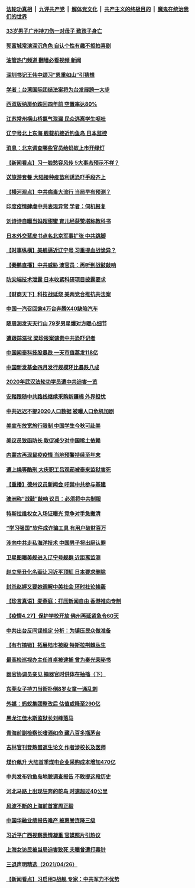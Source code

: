 ####  [法轮功真相](../../../../basic/blob/master/README.md?t=04281432) &nbsp;|&nbsp; [九评共产党](../../../../9ping.md/blob/master/README.md?t=04281432) &nbsp;|&nbsp; [解体党文化](../../../../jtdwh.md/blob/master/README.md?t=04281432)  &nbsp;|&nbsp; [共产主义的终极目的](../../../../gczydzjmd.md/blob/master/README.md?t=04281432) &nbsp;|&nbsp; [魔鬼在统治我们的世界](../../../../mgztzwmdsj.md/blob/master/README.md?t=04281432) 

#### [33岁男子广州持刀伤一对母子 致孩子身亡](../pages/nsc413/n12910383.md?t=04281432) 

#### [郭富城常演深沉角色 自认个性有趣不拒拍喜剧](../pages/nsc413/n12909705.md?t=04281432) 

#### [油管热门频道 翻墙必看视频 新闻](http://165.227.50.49:81/youtube.html)

#### [深圳书记王伟中颂习“恩重如山”引猜想](../pages/nsc413/n12910104.md?t=04281432) 

#### [学者：台湾国际团结法案将为台发展跨一大步](../pages/nsc413/n12910078.md?t=04281432) 


#### [西双版纳房价跌回四年前 空置率达80%](../pages/nsc413/n12909901.md?t=04281432) 

#### [江苏常州横山桥氯气泄漏 民众逃离学生呕吐](../pages/nsc413/n12910032.md?t=04281432) 

#### [辽宁号北上东海 舰载机接近钓鱼岛 日本监控](../pages/nsc413/n12909939.md?t=04281432) 

#### [消息：北京调查哪些官员给蚂蚁上市开绿灯](../pages/nsc413/n12909752.md?t=04281432) 

#### [【新闻看点】习一脸愁容风传 5大事态预示不祥？](../pages/nsc413/n12909414.md?t=04281432) 

#### [送旅游套餐 大陆接种疫苗利诱恐吓手段齐上](../pages/nsc413/n12909328.md?t=04281432) 

#### [【横河观点】中共病毒大流行 当局早有预测？](../pages/nsc413/n12909690.md?t=04281432) 

#### [印度疫情肆虐中共表现异常 学者：伺机报复](../pages/nsc413/n12909711.md?t=04281432) 

#### [刘诗诗自曝当妈超甜蜜 育儿经获赞堪称教科书](../pages/nsc413/n12909510.md?t=04281432) 

#### [日本外交蓝皮书点名北京军事扩张 中共跳脚](../pages/nsc413/n12909685.md?t=04281432) 

#### [【时事纵横】美舰逼近辽宁号 习重提血战诡异？](../pages/nsc413/n12909644.md?t=04281432) 

#### [【秦鹏直播】中共威胁 澳官员：再听到战鼓敲响](../pages/nsc413/n12909661.md?t=04281432) 

#### [防尖端技术泄露 日本收紧科研项目披露要求](../pages/nsc413/n12909499.md?t=04281432) 

#### [【财商天下】科技战延烧 美两党合推抗共法案](../pages/nsc413/n12908991.md?t=04281432) 

#### [中国一汽召回逾4万台奔腾X40缺陷汽车](../pages/nsc413/n12909652.md?t=04281432) 

#### [随周润发天天行山 79岁男星爆对方暖心细节](../pages/nsc413/n12909289.md?t=04281432) 

#### [遭跟踪滋扰 梁珍报案谴责中共恐吓记者](../pages/nsc413/n12909601.md?t=04281432) 

#### [中国闻泰科技股暴跌  一天市值蒸发118亿](../pages/nsc413/n12909577.md?t=04281432) 

#### [中国新发基金四月发行规模环比暴跌八成](../pages/nsc413/n12909527.md?t=04281432) 

#### [2020年武汉法轮功学员遭中共迫害一览](../pages/nsc413/n12908872.md?t=04281432) 

#### [安踏跟随中共路线继续采购新疆棉 外界担忧](../pages/nsc413/n12909477.md?t=04281432) 

#### [中共迟迟不提2020人口数据 被曝人口危机加剧](../pages/nsc413/n12909399.md?t=04281432) 

#### [美宣布放宽旅行限制 中国学生今秋可赴美](../pages/nsc413/n12909172.md?t=04281432) 

#### [美议员致函防长 敦促减少对中国稀土依赖](../pages/nsc413/n12909301.md?t=04281432) 

#### [内蒙古再现鼠疫疫情 当地预警持续至年末](../pages/nsc413/n12909218.md?t=04281432) 

#### [遭上绳等酷刑 大庆职工吕观茹被泰来监狱害死](../pages/nsc413/n12908222.md?t=04281432) 

#### [【重播】德州议员新闻会 吁禁中共参与基建](../pages/nsc413/n12895830.md?t=04281432) 

#### [澳洲称“战鼓”敲响 议员：必须将中共制服](../pages/nsc413/n12909128.md?t=04281432) 

#### [特斯拉维权女入场证曝光 竞争对手急撇清](../pages/nsc413/n12909151.md?t=04281432) 

#### [“学习强国”软件成诈骗工具 有用户破财百万](../pages/nsc413/n12909131.md?t=04281432) 

#### [涉向中共走私海洋技术 中国男子将出庭认罪](../pages/nsc413/n12909141.md?t=04281432) 

#### [卫星图曝美舰进入辽宁号舰群 近距离监测](../pages/nsc413/n12908971.md?t=04281432) 

#### [赵立坚丑化名画让习近平顶缸 日本要求删除](../pages/nsc413/n12909101.md?t=04281432) 

#### [封杀赵婷又要她调解中美社会 环时社论挨轰](../pages/nsc413/n12909090.md?t=04281432) 

#### [【珍言真语】麦燕庭：打压新闻自由 香港推向专制](../pages/nsc413/n12907315.md?t=04281432) 

#### [【疫情4.27】保护学校开放 佛州再延紧急令60天](../pages/nsc413/n12908256.md?t=04281432) 

#### [中共出台反间谍规定 分析：为镇压民众做准备](../pages/nsc413/n12907974.md?t=04281432) 

#### [【有冇搞错】拓展陆市被殴 特斯拉荆棘丛生](../pages/nsc413/n12907382.md?t=04281432) 

#### [最高检巡视办主任肖卓被逮捕 曾为秦光荣秘书](../pages/nsc413/n12908478.md?t=04281432) 

#### [器官协调员亲见 摘器官时供体在抽搐（下）](../pages/nsc413/n12898622.md?t=04281432) 

#### [东莞女子持刀当街扑倒8岁女童一通乱刺](../pages/nsc413/n12908567.md?t=04281432) 

#### [外媒：蚂蚁集团整改后 估值或降至290亿](../pages/nsc413/n12908180.md?t=04281432) 

#### [黑龙江佳木斯监狱长刘峰落马](../pages/nsc413/n12908409.md?t=04281432) 

#### [青海前副检察长嗜酒如命 藏八百多瓶茅台](../pages/nsc413/n12908003.md?t=04281432) 

#### [吉林官刊登熟蛋返生论文 作者涉校长及医师](../pages/nsc413/n12907468.md?t=04281432) 

#### [煤价飙升 大陆首季煤电企业采购成本增加470亿](../pages/nsc413/n12907878.md?t=04281432) 


#### [中共发布钓鱼岛地貌调查报告 不敢提这段历史](../pages/nsc413/n12907756.md?t=04281432) 

#### [河北马路上出现狂奔的鸵鸟 时速超过40公里](../pages/nsc413/n12907753.md?t=04281432) 

#### [风波不断的上海前首富周正毅](../pages/nsc413/n12906479.md?t=04281432) 

#### [中国华融业绩报告难产 被惠誉连降三级](../pages/nsc413/n12907350.md?t=04281432) 

#### [习近平广西视察表情凝重 官媒照片引热议](../pages/nsc413/n12907402.md?t=04281432) 

#### [上海女访民被当局迫害致死 夫曝曾遭打毒针](../pages/nsc413/n12907419.md?t=04281432) 

#### [三退声明精选（2021/04/26）](../pages/nsc413/n12907580.md?t=04281432) 

#### [【新闻看点】习启用3战舰 专家：中共军力不优势](../pages/nsc413/n12907174.md?t=04281432) 

<img src='http://gfw-breaker.win/goodnews/indexes/nsc413.md' width='0px' height='0px'/>

